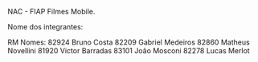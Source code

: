 NAC - FIAP Filmes Mobile.

Nome dos integrantes: 

RM    Nomes:
82924 Bruno Costa 
82209 Gabriel Medeiros 
82860 Matheus Novellini 
81920 Victor Barradas 
83101 João Mosconi 
82278 Lucas Merlot 
